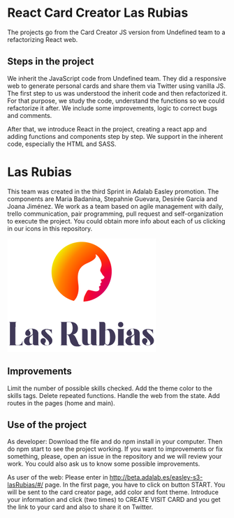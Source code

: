 #  React Card Creator Las Rubias

The projects go from the Card Creator JS version from Undefined team to a refactorizing  React web.

##  Steps in the project

We inherit the JavaScript code from Undefined team. They did a  responsive web to generate personal cards and share them via Twitter using vanilla JS. 
The first step to us was understood the inherit code and then refactorized it. For that purpose, we study the code, understand the functions so we could refactorize it after. 
We include some improvements, logic to correct bugs and comments. 

After that, we introduce React in the project, creating a react app and adding functions and components step by step. We support in the inherent code, especially the HTML and SASS.


#  Las Rubias

This team was created in the third Sprint in Adalab Easley promotion. 
The components are Maria Badanina, Stepahnie Guevara, Desirée García and Joana Jiménez. 
We work as a team based on agile management with daily, trello communication, pair programming, pull request and self-organization to execute the project. 
You could obtain more info about each of us clicking in our icons in this repository. 

![Las Rubias Logo](src/images/undefined-logo.png)




##  Improvements

Limit the number of possible skills checked.
Add the theme color to the skills tags. 
Delete repeated functions.
Handle the web from the state.
Add routes in the pages (home and main).


## Use of the project

As developer:
Download the file and do npm install in your computer. Then do npm start to see the project working. If you want to improvements or fix something, please, open an issue in the repository and we will review your work. You could also ask us to know some possible improvements.

As user of the web: 
Please enter in http://beta.adalab.es/easley-s3-lasRubias/#/ page. In the first page, you have to click on button START. You will be sent to the card creator page, add color and font theme. Introduce your information and click (two times) to CREATE VISIT CARD and you get the link to your card and also to share it on Twitter. 



 
